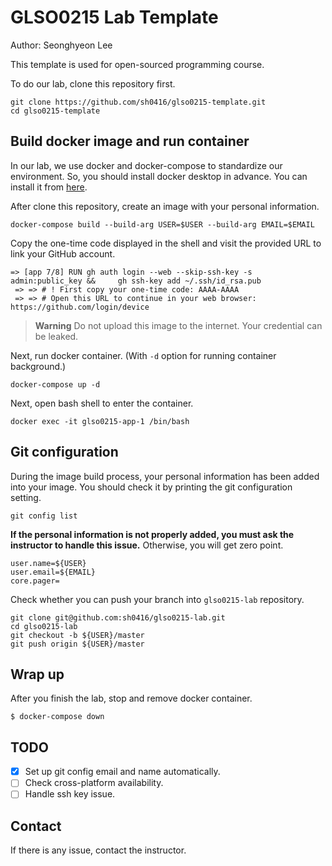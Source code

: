 # GLSO0215 Lab Template

Author: Seonghyeon Lee

This template is used for open-sourced programming course.

To do our lab, clone this repository first.

```
git clone https://github.com/sh0416/glso0215-template.git
cd glso0215-template
```

## Build docker image and run container

In our lab, we use docker and docker-compose to standardize our environment. So, you should install docker desktop in advance. You can install it from [here](https://www.docker.com/products/docker-desktop/).

After clone this repository, create an image with your personal information.

```
docker-compose build --build-arg USER=$USER --build-arg EMAIL=$EMAIL
```

Copy the one-time code displayed in the shell and visit the provided URL to link your GitHub account.

```
=> [app 7/8] RUN gh auth login --web --skip-ssh-key -s admin:public_key &&     gh ssh-key add ~/.ssh/id_rsa.pub
 => => # ! First copy your one-time code: AAAA-AAAA        
 => => # Open this URL to continue in your web browser: https://github.com/login/device
 ```

> **Warning**
> Do not upload this image to the internet. Your credential can be leaked.

Next, run docker container. (With `-d` option for running container background.)

```
docker-compose up -d
```

Next, open bash shell to enter the container.

```
docker exec -it glso0215-app-1 /bin/bash
```

## Git configuration

During the image build process, your personal information has been added into your image. You should check it by printing the git configuration setting.

```
git config list
```

**If the personal information is not properly added, you must ask the instructor to handle this issue.** Otherwise, you will get zero point.

```
user.name=${USER}
user.email=${EMAIL}
core.pager=
```

Check whether you can push your branch into `glso0215-lab` repository.

```
git clone git@github.com:sh0416/glso0215-lab.git
cd glso0215-lab
git checkout -b ${USER}/master
git push origin ${USER}/master
```

## Wrap up

After you finish the lab, stop and remove docker container.

```
$ docker-compose down
```

## TODO

- [x] Set up git config email and name automatically.
- [ ] Check cross-platform availability.
- [ ] Handle ssh key issue.

## Contact

If there is any issue, contact the instructor.

